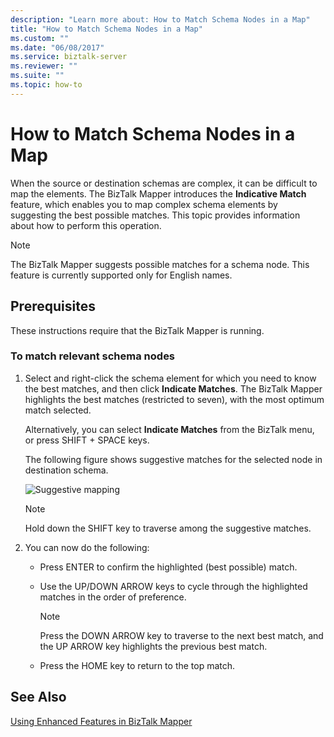 ```yaml
---
description: "Learn more about: How to Match Schema Nodes in a Map"
title: "How to Match Schema Nodes in a Map"
ms.custom: ""
ms.date: "06/08/2017"
ms.service: biztalk-server
ms.reviewer: ""
ms.suite: ""
ms.topic: how-to
---
```

# How to Match Schema Nodes in a Map
When the source or destination schemas are complex, it can be difficult to map the elements. The BizTalk Mapper introduces the **Indicative Match** feature, which enables you to map complex schema elements by suggesting the best possible matches. This topic provides information about how to perform this operation.  
  
> [!NOTE]
>  The BizTalk Mapper suggests possible matches for a schema node. This feature is currently supported only for English names.  
  
## Prerequisites  
 These instructions require that the BizTalk Mapper is running.  
  
### To match relevant schema nodes  
  
1.  Select and right-click the schema element for which you need to know the best matches, and then click **Indicate Matches**. The BizTalk Mapper highlights the best matches (restricted to seven), with the most optimum match selected.  
  
     Alternatively, you can select **Indicate Matches** from the BizTalk menu, or press SHIFT + SPACE keys.  
  
     The following figure shows suggestive matches for the selected node in destination schema.  
  
     ![Suggestive mapping](../core/media/suggestive-mapping.gif "Suggestive_Mapping")  
  
    > [!NOTE]
    >  Hold down the SHIFT key to traverse among the suggestive matches.  
  
2.  You can now do the following:  
  
    -   Press ENTER to confirm the highlighted (best possible) match.  
  
    -   Use the UP/DOWN ARROW keys to cycle through the highlighted matches in the order of preference.  
  
        > [!NOTE]
        >  Press the DOWN ARROW key to traverse to the next best match, and the UP ARROW key highlights the previous best match.  
  
    -   Press the HOME key to return to the top match.  
  
## See Also  
 [Using Enhanced Features in BizTalk Mapper](../core/using-enhanced-features-in-biztalk-mapper.md)
